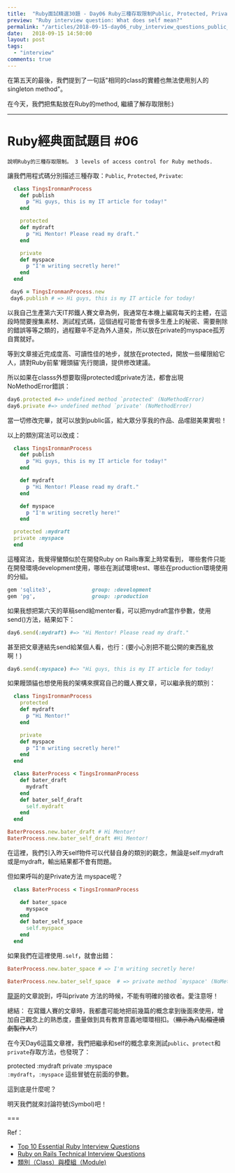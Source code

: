 ```yaml
---
title:  "Ruby面試精選30題 - Day06 Ruby三種存取限制Public, Protected, Private"
preview: "Ruby interview question: What does self mean?"
permalink: "/articles/2018-09-15-day06_ruby_interview_questions_public_protected_private_method"
date:   2018-09-15 14:50:00
layout: post
tags: 
  - "interview"
comments: true
---
```


在第五天的最後，我們提到了一句話"相同的class的實體也無法使用別人的singleton method"。

在今天，我們把焦點放在Ruby的method, 繼續了解存取限制:)

<!-- more -->

---

# Ruby經典面試題目 #06

`說明Ruby的三種存取限制。 3 levels of access control for Ruby methods.`

讓我們用程式碼分別描述三種存取：`Public`, `Protected`, `Private`:

```ruby
  class TingsIronmanProcess
    def publish
      p "Hi guys, this is my IT article for today!"
    end

    protected
    def mydraft
      p "Hi Mentor! Please read my draft."
    end

    private
    def myspace
      p "I'm writing secretly here!"
    end
  end

 day6 = TingsIronmanProcess.new
 day6.publish # => Hi guys, this is my IT article for today!
```

以我自己生產第六天IT邦鐵人賽文章為例，我通常在本機上編寫每天的主體，在這段時間要搜集素材、測試程式碼，這個過程可能會有很多生產上的秘密、需要刪除的錯誤等等之類的，過程艱辛不足為外人道矣，所以放在private的myspace孤芳自賞就好。

等到文章接近完成度高、可讀性佳的地步，就放在protected，開放一些權限給它人，請對Ruby前輩'饅頭貓'先行閱讀，提供修改建議。

所以如果在classs外想要取得protected或private方法，都會出現NoMethodError錯誤：

```ruby
day6.protected #=> undefined method `protected' (NoMethodError)
day6.private #=> undefined method `private' (NoMethodError)
```

當一切修改完畢，就可以放到public區，給大眾分享我的作品、品嚐甜美果實啦！

以上的類別寫法可以改成：

```ruby
  class TingsIronmanProcess
    def publish
      p "Hi guys, this is my IT article for today!"
    end

    def mydraft
      p "Hi Mentor! Please read my draft."
    end

    def myspace
      p "I'm writing secretly here!"
    end

  protected :mydraft
  private :myspace  
  end
```

這種寫法，我覺得蠻類似於在開發Ruby on Rails專案上時常看到， 哪些套件只能在開發環境development使用，哪些在測試環境test、哪些在production環境使用的分組。

```ruby
gem 'sqlite3',             group: :development
gem 'pg',                  group: :production
```

如果我想把第六天的草稿send給menter看，可以把mydraft當作參數，使用send()方法，結果如下：

```ruby
day6.send(:mydraft) #=> "Hi Mentor! Please read my draft."
```

甚至把文章連結先send給某個人看，也行：(要小心別把不能公開的東西亂放啊！)

```ruby
day6.send(:myspace) #=> "Hi guys, this is my IT article for today!
```

如果饅頭貓也想使用我的架構來撰寫自己的鐵人賽文章，可以繼承我的類別：

```ruby
  class TingsIronmanProcess
    protected
    def mydraft
      p "Hi Mentor!"
    end

    private
    def myspace
      p "I'm writing secretly here!"
    end  
  end

  class BaterProcess < TingsIronmanProcess
    def bater_draft
      mydraft
    end
    def bater_self_draft
      self.mydraft
    end
  end

BaterProcess.new.bater_draft # Hi Mentor!
BaterProcess.new.bater_self_draft #Hi Mentor!
```

在這裡，我們引入昨天self物件可以代替自身的類別的觀念，無論是self.mydraft或是mydraft，輸出結果都不會有問題。

但如果呼叫的是Private方法 myspace呢？

```ruby
  class BaterProcess < TingsIronmanProcess

    def bater_space
      myspace
    end
    def bater_self_space
      self.myspace
    end
  end
```

如果我們在這裡使用`.self`，就會出錯：

```ruby
BaterProcess.new.bater_space # => I'm writing secretly here!

BaterProcess.new.bater_self_space  # => private method `myspace' (NoMethodError)
```

[龍哥](https://railsbook.tw/chapters/08-ruby-basic-4.html)的文章說到，呼叫private 方法的時候，不能有明確的接收者。愛注意呀！

總結： 在寫鐵人賽的文章時，我都盡可能地把前幾篇的概念拿到後面來使用，增加自己觀念上的熟悉度，盡量做到具有教育意義地環環相扣。（~~顯示為八點檔連續劇製作人?~~）

在今天Day6這篇文章裡，我們把繼承和self的概念拿來測試`public`、`protect`和`private`存取方法，也發現了：

protected :mydraft
private :myspace  
`:mydraft`，`:myspace` 這些冒號在前面的參數。

這到底是什麼呢？

明天我們就來討論符號(Symbol)吧！

===

Ref：

* [Top 10 Essential Ruby Interview Questions](https://blog.bater.gq/ruby/2018/02/02/top-10-essential-ruby-interview-questions.html)
* [Ruby on Rails Technical Interview Questions](https://github.com/timurcatakli/ruby-on-rails-interview-questions-answers)
* [類別（Class）與模組（Module)](https://railsbook.tw/chapters/08-ruby-basic-4.html)
